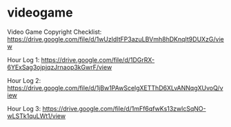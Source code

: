 # videogame
Video Game
Copyright Checklist: https://drive.google.com/file/d/1wUzldItFP3azuLBVmh8hDKnqIt9DUXzG/view

Hour Log 1: https://drive.google.com/file/d/1DGrRX-6YExSag3ojpjqzJrnaop3kGwrF/view

Hour Log 2: https://drive.google.com/file/d/1jBw1PAwScelgXETThD6XLvANNqgXUvoQ/view

Hour Log 3: https://drive.google.com/file/d/1mFf6qfwKs13zwlcSqNO-wLSTk1quLWt1/view

